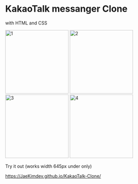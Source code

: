 # KakaoTalk messanger Clone

with HTML and CSS

<img width="200" alt="1" src="https://user-images.githubusercontent.com/84453688/150491361-4bda7b65-6bba-4890-a934-5ed67be0b049.png"> <img width="200" alt="2" src="https://user-images.githubusercontent.com/84453688/150491378-cf9ef31c-f0d4-47f5-9281-7f6186fa66d3.png"> <img width="200" alt="3" src="https://user-images.githubusercontent.com/84453688/150491385-b91af63c-ccf3-4069-a5b2-01e98d242ee1.png"> <img width="200" alt="4" src="https://user-images.githubusercontent.com/84453688/150491386-05bdd44a-c96a-4ff6-90cd-5b853e8c7d96.png">


Try it out (works width 645px under only)

https://JaeKimdev.github.io/KakaoTalk-Clone/

